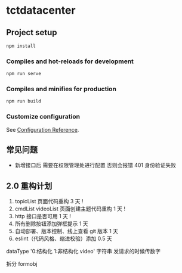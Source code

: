 # tctdatacenter

## Project setup

```bash
npm install
```

### Compiles and hot-reloads for development

```bash
npm run serve
```

### Compiles and minifies for production

```bash
npm run build
```

### Customize configuration

See [Configuration Reference](https://cli.vuejs.org/config/).

## 常见问题

- 新增接口后 需要在权限管理处进行配置 否则会报错 401 身份验证失败

## 2.0 重构计划

1. topicList 页面代码重构 3 天 !
2. cmdList videoList 页面创建主题代码重构 1 天 !
3. http 接口是否可用 1 天 !
4. 所有删除按钮添加弹框提示 1 天
5. 自动部署、版本控制、线上查看 git 版本 1 天
6. eslint（代码风格、缩进校验）添加 0.5 天

dataType '0:结构化 1:非结构化 video' 字符串 发请求的时候传数字

拆分 formobj
